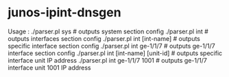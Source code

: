junos-ipint-dnsgen
========================
Usage : ./parser.pl sys                              # outputs system section config
        ./parser.pl int                              # outputs interfaces section config
        ./parser.pl int [int-name]                   # outputs specific interface section config
        ./parser.pl int ge-1/1/7                     # outputs ge-1/1/7 interface section config
        ./parser.pl int [int-name] [unit-id]         # outputs specific interface unit IP address
        ./parser.pl int ge-1/1/7 1001                # outputs ge-1/1/7 interface unit 1001 IP address


